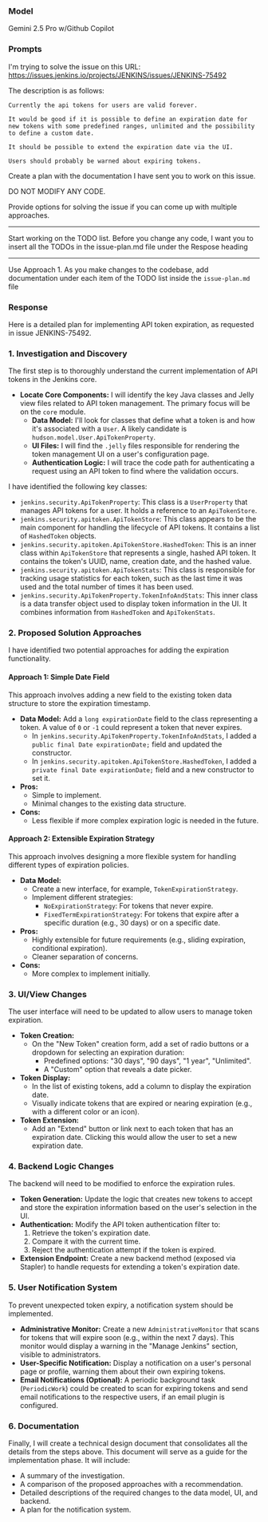 ### Model

Gemini 2.5 Pro w/Github Copilot

### Prompts

I'm trying to solve the issue on this URL: https://issues.jenkins.io/projects/JENKINS/issues/JENKINS-75492

The description is as follows:
```
Currently the api tokens for users are valid forever.

It would be good if it is possible to define an expiration date for new tokens with some predefined ranges, unlimited and the possibility to define a custom date.

It should be possible to extend the expiration date via the UI.

Users should probably be warned about expiring tokens.
```

Create a plan with the documentation I have sent you to work on this issue. 

DO NOT MODIFY ANY CODE.

Provide options for solving the issue if you can come up with multiple approaches.

---

Start working on the TODO list. Before you change any code, I want you to insert all the TODOs in the issue-plan.md file under the Respose heading

---

Use Approach 1. As you make changes to the codebase, add documentation under each item of the TODO list inside the `issue-plan.md` file


### Response

Here is a detailed plan for implementing API token expiration, as requested in issue JENKINS-75492.

### 1. Investigation and Discovery

The first step is to thoroughly understand the current implementation of API tokens in the Jenkins core.

*   **Locate Core Components:** I will identify the key Java classes and Jelly view files related to API token management. The primary focus will be on the `core` module.
    *   **Data Model:** I'll look for classes that define what a token is and how it's associated with a `User`. A likely candidate is `hudson.model.User.ApiTokenProperty`.
    *   **UI Files:** I will find the `.jelly` files responsible for rendering the token management UI on a user's configuration page.
    *   **Authentication Logic:** I will trace the code path for authenticating a request using an API token to find where the validation occurs.

I have identified the following key classes:
- `jenkins.security.ApiTokenProperty`: This class is a `UserProperty` that manages API tokens for a user. It holds a reference to an `ApiTokenStore`.
- `jenkins.security.apitoken.ApiTokenStore`: This class appears to be the main component for handling the lifecycle of API tokens. It contains a list of `HashedToken` objects.
- `jenkins.security.apitoken.ApiTokenStore.HashedToken`: This is an inner class within `ApiTokenStore` that represents a single, hashed API token. It contains the token's UUID, name, creation date, and the hashed value.
- `jenkins.security.apitoken.ApiTokenStats`: This class is responsible for tracking usage statistics for each token, such as the last time it was used and the total number of times it has been used.
- `jenkins.security.ApiTokenProperty.TokenInfoAndStats`: This inner class is a data transfer object used to display token information in the UI. It combines information from `HashedToken` and `ApiTokenStats`.

### 2. Proposed Solution Approaches

I have identified two potential approaches for adding the expiration functionality.

#### Approach 1: Simple Date Field

This approach involves adding a new field to the existing token data structure to store the expiration timestamp.

*   **Data Model:** Add a `long expirationDate` field to the class representing a token. A value of `0` or `-1` could represent a token that never expires.
    *   In `jenkins.security.ApiTokenProperty.TokenInfoAndStats`, I added a `public final Date expirationDate;` field and updated the constructor.
    *   In `jenkins.security.apitoken.ApiTokenStore.HashedToken`, I added a `private final Date expirationDate;` field and a new constructor to set it.
*   **Pros:**
    *   Simple to implement.
    *   Minimal changes to the existing data structure.
*   **Cons:**
    *   Less flexible if more complex expiration logic is needed in the future.

#### Approach 2: Extensible Expiration Strategy

This approach involves designing a more flexible system for handling different types of expiration policies.

*   **Data Model:**
    *   Create a new interface, for example, `TokenExpirationStrategy`.
    *   Implement different strategies:
        *   `NoExpirationStrategy`: For tokens that never expire.
        *   `FixedTermExpirationStrategy`: For tokens that expire after a specific duration (e.g., 30 days) or on a specific date.
*   **Pros:**
    *   Highly extensible for future requirements (e.g., sliding expiration, conditional expiration).
    *   Cleaner separation of concerns.
*   **Cons:**
    *   More complex to implement initially.

### 3. UI/View Changes

The user interface will need to be updated to allow users to manage token expiration.

*   **Token Creation:**
    *   On the "New Token" creation form, add a set of radio buttons or a dropdown for selecting an expiration duration:
        *   Predefined options: "30 days", "90 days", "1 year", "Unlimited".
        *   A "Custom" option that reveals a date picker.
*   **Token Display:**
    *   In the list of existing tokens, add a column to display the expiration date.
    *   Visually indicate tokens that are expired or nearing expiration (e.g., with a different color or an icon).
*   **Token Extension:**
    *   Add an "Extend" button or link next to each token that has an expiration date. Clicking this would allow the user to set a new expiration date.

### 4. Backend Logic Changes

The backend will need to be modified to enforce the expiration rules.

*   **Token Generation:** Update the logic that creates new tokens to accept and store the expiration information based on the user's selection in the UI.
*   **Authentication:** Modify the API token authentication filter to:
    1.  Retrieve the token's expiration date.
    2.  Compare it with the current time.
    3.  Reject the authentication attempt if the token is expired.
*   **Extension Endpoint:** Create a new backend method (exposed via Stapler) to handle requests for extending a token's expiration date.

### 5. User Notification System

To prevent unexpected token expiry, a notification system should be implemented.

*   **Administrative Monitor:** Create a new `AdministrativeMonitor` that scans for tokens that will expire soon (e.g., within the next 7 days). This monitor would display a warning in the "Manage Jenkins" section, visible to administrators.
*   **User-Specific Notification:** Display a notification on a user's personal page or profile, warning them about their own expiring tokens.
*   **Email Notifications (Optional):** A periodic background task (`PeriodicWork`) could be created to scan for expiring tokens and send email notifications to the respective users, if an email plugin is configured.

### 6. Documentation

Finally, I will create a technical design document that consolidates all the details from the steps above. This document will serve as a guide for the implementation phase. It will include:

*   A summary of the investigation.
*   A comparison of the proposed approaches with a recommendation.
*   Detailed descriptions of the required changes to the data model, UI, and backend.
*   A plan for the notification system.


